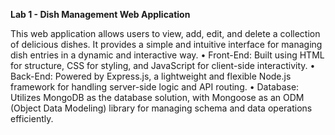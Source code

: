**Lab 1 - Dish Management Web Application**

This web application allows users to view, add, edit, and delete a collection of delicious dishes. It provides a simple and intuitive interface for managing dish entries in a dynamic and interactive way.
    •    Front-End: Built using HTML for structure, CSS for styling, and JavaScript for client-side interactivity.
    •    Back-End: Powered by Express.js, a lightweight and flexible Node.js framework for handling server-side logic and API routing.
    •    Database: Utilizes MongoDB as the database solution, with Mongoose as an ODM (Object Data Modeling) library for managing schema and data operations efficiently.





